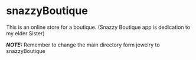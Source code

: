 # snazzyBoutique
This is an online store for a boutique. (Snazzy Boutique app is dedication to my elder Sister)


__*NOTE:*__ Remember to change the main directory form jewelry to snazzyBoutique
